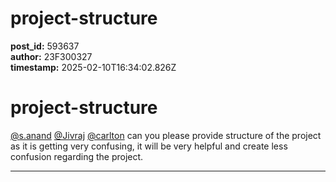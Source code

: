 # project-structure

**post_id:** 593637  
**author:** 23F300327  
**timestamp:** 2025-02-10T16:34:02.826Z

# project-structure

[@s.anand](/u/s.anand) [@Jivraj](/u/jivraj) [@carlton](/u/carlton) can you please provide structure of the project as it is getting very confusing, it will be very helpful and create less confusion regarding the project.

---

